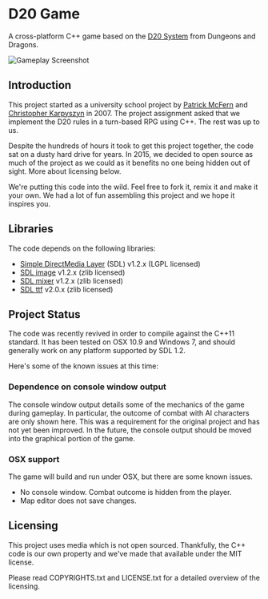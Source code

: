 # D20 Game

A cross-platform C++ game based on the [D20 System](http://en.wikipedia.org/wiki/D20_System) from Dungeons and Dragons.

![Gameplay Screenshot](https://mcferno.com/content/media/2d-indie-rpg-screenshot.png "Gameplay Screenshot")

## Introduction

This project started as a university school project by [Patrick McFern](https://mcferno.com) and
[Christopher Karpyszyn](http://www.chriskarpyszyn.com/) in 2007. The project assignment asked that we implement the
D20 rules in a turn-based RPG using C++. The rest was up to us.

Despite the hundreds of hours it took to get this project together, the code sat on a dusty hard drive for years. In
2015, we decided to open source as much of the project as we could as it benefits no one being hidden out of sight.
More about licensing below.

We're putting this code into the wild. Feel free to fork it, remix it and make it your own. We had a lot of fun assembling
this project and we hope it inspires you.

## Libraries

The code depends on the following libraries:

 * [Simple DirectMedia Layer](http://www.libsdl.org/) (SDL) v1.2.x (LGPL licensed)
 * [SDL image](https://www.libsdl.org/projects/SDL_image/) v1.2.x (zlib licensed)
 * [SDL mixer](https://www.libsdl.org/projects/SDL_mixer/) v1.2.x (zlib licensed)
 * [SDL ttf](http://www.libsdl.org/projects/SDL_ttf/) v2.0.x (zlib licensed)

## Project Status

The code was recently revived in order to compile against the C++11 standard. It has been tested on OSX 10.9 and Windows
7, and should generally work on any platform supported by SDL 1.2.

Here's some of the known issues at this time:

### Dependence on console window output

The console window output details some of the mechanics of the game during gameplay. In particular, the outcome of
combat with AI characters are only shown here. This was a requirement for the original project and has not yet been
improved. In the future, the console output should be moved into the graphical portion of the game.

### OSX support

The game will build and run under OSX, but there are some known issues.

* No console window. Combat outcome is hidden from the player.
* Map editor does not save changes.

## Licensing

This project uses media which is not open sourced. Thankfully, the C++ code is our own property and we've made that
available under the MIT license.

Please read COPYRIGHTS.txt and LICENSE.txt for a detailed overview of the licensing.

